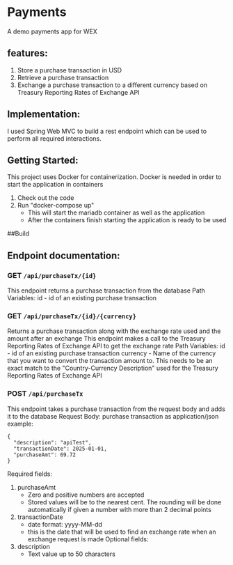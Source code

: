 # Payments
A demo payments app for WEX

## features:
1. Store a purchase transaction in USD
2. Retrieve a purchase transaction
3. Exchange a purchase transaction to a different currency based on Treasury Reporting Rates of Exchange API

## Implementation:
I used Spring Web MVC to build a rest endpoint which can be used to perform all required interactions.

## Getting Started:
This project uses Docker for containerization. Docker is needed in order to start the application in containers
1. Check out the code
2. Run "docker-compose up"
   - This will start the mariadb container as well as the application
   - After the containers finish starting the application is ready to be used
  
##Build


## Endpoint documentation:

### **GET** `/api/purchaseTx/{id}`
This endpoint returns a purchase transaction from the database
Path Variables:
id - id of an existing purchase transaction

### **GET** `/api/purchaseTx/{id}/{currency}`
Returns a purchase transaction along with the exchange rate used and the amount after an exchange 
This endpoint makes a call to the Treasury Reporting Rates of Exchange API to get the exchange rate
Path Variables:
id - id of an existing purchase transaction
currency - Name of the currency that you want to convert the transaction amount to. This needs to be an exact match to the "Country-Currency Description" used for the Treasury Reporting Rates of Exchange API

### **POST** `/api/purchaseTx`
This endpoint takes a purchase transaction from the request body and adds it to the database
Request Body:
purchase transaction as application/json
example:
```
{
  "description": "apiTest",
  "transactionDate": 2025-01-01,
  "purchaseAmt": 69.72
}
```
Required fields:
1. purchaseAmt
   - Zero and positive numbers are accepted
   - Stored values will be to the nearest cent. The rounding will be done automatically if given a number with more than 2 decimal points
3. transactionDate
   - date format: yyyy-MM-dd
   - this is the date that will be used to find an exchange rate when an exchange request is made
Optional fields:
1. description
   - Text value up to 50 characters
